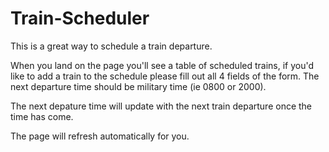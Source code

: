 # Train-Scheduler

This is a great way to schedule a train departure.

When you land on the page you'll see a table of scheduled trains, if you'd like to add a train to the schedule please fill out all 4 fields of the form.  The next departure time should be military time (ie 0800 or 2000).

The next depature time will update with the next train departure once the time has come.

The page will refresh automatically for you.
